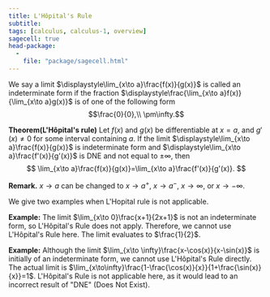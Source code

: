 ```yaml
---
title: L'Hôpital's Rule
subtitle: 
tags: [calculus, calculus-1, overview]
sagecell: true
head-package:
  -
    file: "package/sagecell.html"
---
```


We say a limit $\displaystyle\lim_{x\to a}\frac{f(x)}{g(x)}$ is called an indeterminate form if the fraction $\displaystyle\frac{\lim_{x\to a}f(x)}{\lim_{x\to a}g(x)}$ is of one of the following form
$$\frac{0}{0},\\ \pm\infty.$$

**Theorem(L'Hôpital's rule)**
Let $f(x)$ and $g(x)$ be differentiable at $x=a$, and $g'(x)\neq 0$ for some interval containing $a$. If the limit $\displaystyle\lim_{x\to a}\frac{f(x)}{g(x)}$ is indeterminate form and $\displaystyle\lim_{x\to a}\frac{f'(x)}{g'(x)}$ is DNE and not equal to $\pm\infty$, then
$$
\lim_{x\to a}\frac{f(x)}{g(x)}=\lim_{x\to a}\frac{f'(x)}{g'(x)}.
$$

**Remark.** $x\to a$ can be changed to $x\to a^+$, $x\to a^-$, $x\to \infty$, or $x\to -\infty$.

We give two examples when L'Hopital rule is not applicable.

**Example:** The limit $\lim_{x\to 0}\frac{x+1}{2x+1}$ is not an indeterminate form, so L'Hôpital's Rule does not apply. Therefore, we cannot use L'Hôpital's Rule here. The limit evaluates to $\frac{1}{2}$.

**Example:** Although the limit $\lim_{x\to \infty}\frac{x-\cos(x)}{x-\sin(x)}$ is initially of an indeterminate form, we cannot use L'Hôpital's Rule directly. The actual limit is $\lim_{x\to\infty}\frac{1-\frac{\cos(x)}{x}}{1+\frac{\sin(x)}{x}}=1$. L'Hôpital's Rule is not applicable here, as it would lead to an incorrect result of "DNE" (Does Not Exist).
